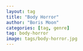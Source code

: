 ```yaml
---
layout: tag
title: "Body Horror"
author: "Boris Moon"
categories: [tag, genre]
tag: body-horror
image: tags/body-horror.jpg
---
```

